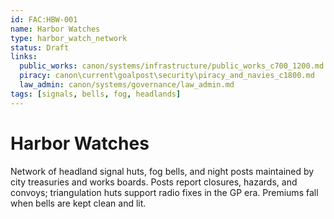 ```yaml
---
id: FAC:HBW-001
name: Harbor Watches
type: harbor_watch_network
status: Draft
links:
  public_works: canon/systems/infrastructure/public_works_c700_1200.md
  piracy: canon\current\goalpost\security\piracy_and_navies_c1800.md
  law_admin: canon/systems/governance/law_admin.md
tags: [signals, bells, fog, headlands]
---
```


# Harbor Watches

Network of headland signal huts, fog bells, and night posts maintained by city treasuries and works boards. Posts report closures, hazards, and convoys; triangulation huts support radio fixes in the GP era. Premiums fall when bells are kept clean and lit.